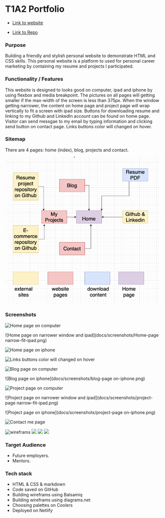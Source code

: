 # T1A2 Portfolio

- [Link to website](https://)

- [Link to Repo](https://github.com/xinyirachel/Portfolio)

### Purpose

Building a friendly and stylish personal website to demonstrate HTML and CSS skills. This personal website is a platform to used for personal career marketing by containing my resume and projects I participated.

### Functionality / Features

This website is designed to looks good on computer, ipad and iphone by using flexbox and media breakpoint. The pictures on all pages will getting smaller if the max-width of the screen is less than 375px. When the window getting narrower, the content on home page and project page will wrap vertically to fit a screen with ipad size. Buttons for downloading resume and linking to my Github and LinkedIn account can be found on home page. Visitor can send messgae to my email by typing information and clicking send button on contact page. Links buttons color will changed on hover.

### Sitemap

There are 4 pages: home (index), blog, projects and contact.


![sitemap](docs/sitemap.png)

### Screenshots

![Home page on computer](docs/screenshots/Home-page-wide-browser.png)

![Home page on narrower window and ipad](docs/screenshots/Home-page narrow-fit-ipad.png)

![Home page on iphone](docs/screenshots/Home-page-on-phone.png)

![Links buttons color will changed on hover](docs/screenshots/button-that-chang-color.png)

![Blog page on computer](docs/screenshots/blog-page-on-wide-browser.png)

![Blog page on iphone](docs/screenshots/blog-page on-iphone.png)

![Project page on computer](docs/screenshots/project-page-wide-browser.png)

![Project page on narrower window and ipad](docs/screenshots/project-page narrow-fit-ipad.png)

![Project page on iphone](docs/screenshots/project-page on-iphone.png)

![Contact me page](docs/screenshots/contact-me-page.png)

![wireframs](docs/wireframes/main-page.png)
![](docs/wireframes/My-projects.png)
![](docs/wireframes/Blog.png)
![](docs/wireframes/Contact.png)

### Target Audience

- Future employers. 
- Mentors.

### Tech stack

- HTML & CSS & markdown
- Code saved on GitHub
- Building wireframs using Balsamiq
- Building wireframs using diagrams.net
- Choosing palettes on Coolers
- Deployed on Netlify